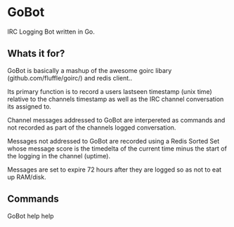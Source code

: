 GoBot
=====
IRC Logging Bot written in Go.


Whats it for?
-------------
GoBot is basically a mashup of the awesome goirc libary (github.com/fluffle/goirc/)
and redis client.. 

Its primary function is to record a users lastseen timestamp (unix time) relative
to the channels timestamp as well as the IRC channel conversation its assigned to.

Channel messages addressed to GoBot are interpereted as commands and not recorded
as part of the channels logged conversation.

Messages not addressed to GoBot are recorded using a Redis Sorted Set whose message score is the timedelta
of the current time minus the start of the logging in the channel (uptime).

Messages are set to expire 72 hours after they are logged so as not to eat up RAM/disk.

Commands
--------

GoBot help help
